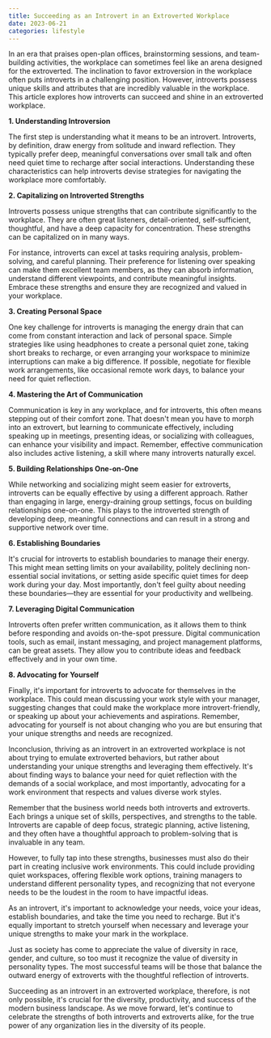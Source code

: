 ```yaml
---
title: Succeeding as an Introvert in an Extroverted Workplace
date: 2023-06-21
categories: lifestyle
---
```



In an era that praises open-plan offices, brainstorming sessions, and team-building activities, the workplace can sometimes feel like an arena designed for the extroverted. The inclination to favor extroversion in the workplace often puts introverts in a challenging position. However, introverts possess unique skills and attributes that are incredibly valuable in the workplace. This article explores how introverts can succeed and shine in an extroverted workplace.

**1. Understanding Introversion**

The first step is understanding what it means to be an introvert. Introverts, by definition, draw energy from solitude and inward reflection. They typically prefer deep, meaningful conversations over small talk and often need quiet time to recharge after social interactions. Understanding these characteristics can help introverts devise strategies for navigating the workplace more comfortably.

**2. Capitalizing on Introverted Strengths**

Introverts possess unique strengths that can contribute significantly to the workplace. They are often great listeners, detail-oriented, self-sufficient, thoughtful, and have a deep capacity for concentration. These strengths can be capitalized on in many ways.

For instance, introverts can excel at tasks requiring analysis, problem-solving, and careful planning. Their preference for listening over speaking can make them excellent team members, as they can absorb information, understand different viewpoints, and contribute meaningful insights. Embrace these strengths and ensure they are recognized and valued in your workplace.

**3. Creating Personal Space**

One key challenge for introverts is managing the energy drain that can come from constant interaction and lack of personal space. Simple strategies like using headphones to create a personal quiet zone, taking short breaks to recharge, or even arranging your workspace to minimize interruptions can make a big difference. If possible, negotiate for flexible work arrangements, like occasional remote work days, to balance your need for quiet reflection.

**4. Mastering the Art of Communication**

Communication is key in any workplace, and for introverts, this often means stepping out of their comfort zone. That doesn't mean you have to morph into an extrovert, but learning to communicate effectively, including speaking up in meetings, presenting ideas, or socializing with colleagues, can enhance your visibility and impact. Remember, effective communication also includes active listening, a skill where many introverts naturally excel.

**5. Building Relationships One-on-One**

While networking and socializing might seem easier for extroverts, introverts can be equally effective by using a different approach. Rather than engaging in large, energy-draining group settings, focus on building relationships one-on-one. This plays to the introverted strength of developing deep, meaningful connections and can result in a strong and supportive network over time.

**6. Establishing Boundaries**

It's crucial for introverts to establish boundaries to manage their energy. This might mean setting limits on your availability, politely declining non-essential social invitations, or setting aside specific quiet times for deep work during your day. Most importantly, don't feel guilty about needing these boundaries—they are essential for your productivity and wellbeing.

**7. Leveraging Digital Communication**

Introverts often prefer written communication, as it allows them to think before responding and avoids on-the-spot pressure. Digital communication tools, such as email, instant messaging, and project management platforms, can be great assets. They allow you to contribute ideas and feedback effectively and in your own time.

**8. Advocating for Yourself**

Finally, it's important for introverts to advocate for themselves in the workplace. This could mean discussing your work style with your manager, suggesting changes that could make the workplace more introvert-friendly, or speaking up about your achievements and aspirations. Remember, advocating for yourself is not about changing who you are but ensuring that your unique strengths and needs are recognized.

Inconclusion, thriving as an introvert in an extroverted workplace is not about trying to emulate extroverted behaviors, but rather about understanding your unique strengths and leveraging them effectively. It's about finding ways to balance your need for quiet reflection with the demands of a social workplace, and most importantly, advocating for a work environment that respects and values diverse work styles.

Remember that the business world needs both introverts and extroverts. Each brings a unique set of skills, perspectives, and strengths to the table. Introverts are capable of deep focus, strategic planning, active listening, and they often have a thoughtful approach to problem-solving that is invaluable in any team.

However, to fully tap into these strengths, businesses must also do their part in creating inclusive work environments. This could include providing quiet workspaces, offering flexible work options, training managers to understand different personality types, and recognizing that not everyone needs to be the loudest in the room to have impactful ideas.

As an introvert, it's important to acknowledge your needs, voice your ideas, establish boundaries, and take the time you need to recharge. But it's equally important to stretch yourself when necessary and leverage your unique strengths to make your mark in the workplace.

Just as society has come to appreciate the value of diversity in race, gender, and culture, so too must it recognize the value of diversity in personality types. The most successful teams will be those that balance the outward energy of extroverts with the thoughtful reflection of introverts.

Succeeding as an introvert in an extroverted workplace, therefore, is not only possible, it's crucial for the diversity, productivity, and success of the modern business landscape. As we move forward, let's continue to celebrate the strengths of both introverts and extroverts alike, for the true power of any organization lies in the diversity of its people.